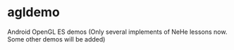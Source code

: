 agldemo
=======

Android OpenGL ES demos (Only several implements of NeHe lessons now. Some other demos will be added)